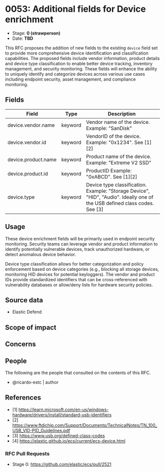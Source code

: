 # 0053: Additional fields for Device enrichment
<!-- Leave this ID at 0000. The ECS team will assign a unique, contiguous RFC number upon merging the initial stage of this RFC. -->

- Stage: **0 (strawperson)** <!-- Update to reflect target stage. See https://elastic.github.io/ecs/stages.html -->
- Date: **TBD** <!-- The ECS team sets this date at merge time. This is the date of the latest stage advancement. -->

<!--
As you work on your RFC, use the "Stage N" comments to guide you in what you should focus on, for the stage you're targeting.
Feel free to remove these comments as you go along.
-->

<!--
Stage 0: Provide a high level summary of the premise of these changes. Briefly describe the nature, purpose, and impact of the changes. ~2-5 sentences.
-->

This RFC proposes the addition of new fields to the existing `device` field set to provide more comprehensive device identification and classification capabilities. The proposed fields include vendor information, product details and device type classification to enable better device tracking, inventory management, and security monitoring. These fields will enhance the ability to uniquely identify and categorize devices across various use cases including endpoint security, asset management, and compliance monitoring.

<!--
Stage 1: If the changes include field additions or modifications, please create a folder titled as the RFC number under rfcs/text/. This will be where proposed schema changes as standalone YAML files or extended example mappings and larger source documents will go as the RFC is iterated upon.
-->


## Fields

<!--
Stage 1: Describe at a high level how this change affects fields. Include new or updated yml field definitions for all of the essential fields in this draft. While not exhaustive, the fields documented here should be comprehensive enough to deeply evaluate the technical considerations of this change. The goal here is to validate the technical details for all essential fields and to provide a basis for adding experimental field definitions to the schema. Use GitHub code blocks with yml syntax formatting, and add them to the corresponding RFC folder.
-->

Field | Type | Description
-- | -- | --
device.vendor.name | keyword | Vendor name of the device. Example: "SanDisk"
device.vendor.id | keyword | VendorID of the device. Example: "0x1234". See [1][2]
device.product.name | keyword | Product name of the device. Example: "Extreme V2 SSD"
device.product.id | keyword | ProductID Example: "0xABCD".  See [1][2]
device.type | keyword | Device type classification. Example: "Storage Device", "HID", "Audio". Ideally one of the USB defined class codes. See [3]

<!--
Stage 2: Add or update all remaining field definitions. The list should now be exhaustive. The goal here is to validate the technical details of all remaining fields and to provide a basis for releasing these field definitions as beta in the schema. Use GitHub code blocks with yml syntax formatting, and add them to the corresponding RFC folder.
-->

## Usage

<!--
Stage 1: Describe at a high-level how these field changes will be used in practice. Real world examples are encouraged. The goal here is to understand how people would leverage these fields to gain insights or solve problems. ~1-3 paragraphs.
-->

These device enrichment fields will be primarily used in endpoint security monitoring. Security teams can leverage vendor and product information to identify potentially vulnerable devices, track unauthorized hardware, or detect anomalous device behavior.

Device type classification allows for better categorization and policy enforcement based on device categories (e.g., blocking all storage devices, monitoring HID devices for potential keyloggers). The vendor and product IDs provide standardized identifiers that can be cross-referenced with vulnerability databases or allow/deny lists for hardware security policies.

## Source data

<!--
Stage 1: Provide a high-level description of example sources of data. This does not yet need to be a concrete example of a source document, but instead can simply describe a potential source (e.g. nginx access log). This will ultimately be fleshed out to include literal source examples in a future stage. The goal here is to identify practical sources for these fields in the real world. ~1-3 sentences or unordered list.
-->

* Elastic Defend

<!--
Stage 2: Included a real world example source document. Ideally this example comes from the source(s) identified in stage 1. If not, it should replace them. The goal here is to validate the utility of these field changes in the context of a real world example. Format with the source name as a ### header and the example document in a GitHub code block with json formatting, or if on the larger side, add them to the corresponding RFC folder.
-->

<!--
Stage 3: Add more real world example source documents so we have at least 2 total, but ideally 3. Format as described in stage 2.
-->

## Scope of impact

<!--
Stage 2: Identifies scope of impact of changes. Are breaking changes required? Should deprecation strategies be adopted? Will significant refactoring be involved? Break the impact down into:
 * Ingestion mechanisms (e.g. beats/logstash)
 * Usage mechanisms (e.g. Kibana applications, detections)
 * ECS project (e.g. docs, tooling)
The goal here is to research and understand the impact of these changes on users in the community and development teams across Elastic. 2-5 sentences each.
-->

## Concerns

<!--
Stage 1: Identify potential concerns, implementation challenges, or complexity. Spend some time on this. Play devil's advocate. Try to identify the sort of non-obvious challenges that tend to surface later. The goal here is to surface risks early, allow everyone the time to work through them, and ultimately document resolution for posterity's sake.
-->

<!--
Stage 2: Document new concerns or resolutions to previously listed concerns. It's not critical that all concerns have resolutions at this point, but it would be helpful if resolutions were taking shape for the most significant concerns.
-->

<!--
Stage 3: Document resolutions for all existing concerns. Any new concerns should be documented along with their resolution. The goal here is to eliminate risk of churn and instability by ensuring all concerns have been addressed.
-->

## People

The following are the people that consulted on the contents of this RFC.

* @ricardo-estc | author

<!--
Who will be or has been consulted on the contents of this RFC? Identify authorship and sponsorship, and optionally identify the nature of involvement of others. Link to GitHub aliases where possible. This list will likely change or grow stage after stage.

e.g.:

* @Yasmina | author
* @Monique | sponsor
* @EunJung | subject matter expert
* @JaneDoe | grammar, spelling, prose
* @Mariana
-->

## References

<!-- Insert any links appropriate to this RFC in this section. -->

* [1] https://learn.microsoft.com/en-us/windows-hardware/drivers/install/standard-usb-identifiers
* [2] https://www.ftdichip.com/Support/Documents/TechnicalNotes/TN_100_USB_VID-PID_Guidelines.pdf
* [3] https://www.usb.org/defined-class-codes
* [4] https://elastic.github.io/ecs/current/ecs-device.html

### RFC Pull Requests

<!-- An RFC should link to the PRs for each of it stage advancements. -->

* Stage 0: https://github.com/elastic/ecs/pull/2521

<!--
* Stage 1: https://github.com/elastic/ecs/pull/NNN
...
-->
